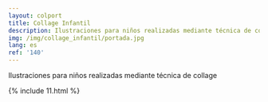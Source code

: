 ```yaml
---
layout: colport
title: Collage Infantil
description: Ilustraciones para niños realizadas mediante técnica de collage
img: /img/collage_infantil/portada.jpg
lang: es
ref: '140'
---
```


Ilustraciones para niños realizadas mediante técnica de collage

{% include 11.html %}
